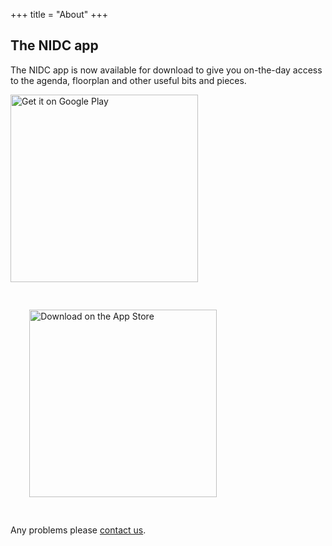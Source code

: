 +++
title = "About"
+++

<section class="row">
    <div class="main-container">
        <a id="top"></a>
        <main class="container generic">
            <div class="col-md-12 main">
                <h1>The NIDC app</h1>
                <p>
                    The NIDC app is now available for download to give you on-the-day access to the agenda, floorplan and other useful bits and pieces.
                </p>
                <p>
                    <a href='https://play.google.com/store/apps/details?id=com.ranyart.NidcApp&pcampaignid=MKT-Other-global-all-co-prtnr-py-PartBadge-Mar2515-1'><img alt='Get it on Google Play' src='https://play.google.com/intl/en_us/badges/images/generic/en_badge_web_generic.png' style='width:300px;max-width:100%'/></a>
                </p>
                <p>
                    <a href='https://itunes.apple.com/gb/app/nidc/id1394200898?mt=8'><img alt='Download on the App Store' src='https://linkmaker.itunes.apple.com/assets/shared/badges/en-us/appstore-lrg.svg' style='width:300px;max-width:100%;padding:6%'/></a>
                </p>
                <p>
                    Any problems please <a href="mailto:inbox@nidevconf.com">contact us</a>.
                </p> 
            </div>
        </main>
    </div>
</section>